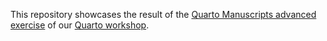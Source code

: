 This repository showcases the result of the [Quarto Manuscripts advanced exercise](https://florianpargent.github.io/Quarto_LMU_OSC/quarto_manuscripts.html) of our [Quarto workshop](https://florianpargent.github.io/Quarto_LMU_OSC/).
